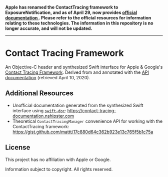 **Apple has renamed the ContactTracing framework to ExposureNotification, and as of April 29, now provides [official documentation ](https://developer.apple.com/documentation/exposurenotification). Please refer to the official resources for information relating to these technologies. The information in this repository is no longer accurate, and will not be updated.**

* * *

# Contact Tracing Framework

An Objective-C header and synthesized Swift interface for Apple & Google's
[Contact Tracing Framework][privacy-preserving contact tracing].
Derived from and annotated with the
[API documentation][contact tracing framework documentation]
(retrieved April 10, 2020).

## Additional Resources

- Unofficial documentation generated from
  the synthesized Swift interface using [`swift-doc`][swift-doc]:
  https://contact-tracing-documentation.nshipster.com
- Theoretical `ContactTracingManager` convenience API
  for working with the ContactTracing framework:
  https://gist.github.com/mattt/17c880d64c362b923e13c765f5b1c75a

## License

This project has no affiliation with Apple or Google.

Information subject to copyright.
All rights reserved.

[privacy-preserving contact tracing]: https://www.apple.com/covid19/contacttracing
[contact tracing framework documentation]: https://covid19-static.cdn-apple.com/applications/covid19/current/static/contact-tracing/pdf/ContactTracing-FrameworkDocumentation.pdf
[swift-doc]: https://github.com/SwiftDocOrg/swift-doc
